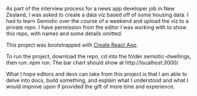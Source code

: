 As part of the interview process for a news app developer job in New Zealand, I was asked to create a data viz based off of some housing data. I had to learn Semiotic over the course of a weekend and upload the viz to a private repo. I have permission from the editor I was working with to show this repo, with names and some details omitted. 

This project was bootstrapped with [Create React App](https://github.com/facebookincubator/create-react-app).

To run the project, download the repo, cd into the folder semiotic-dwellings, then run: npm run. The bar chart should show at http://localhost:3000/

What I hope editors and devs can take from this project is that I am able to delve into docs, build something, and explain what I understood and what I would improve upon if provided the gift of more time and experience. 

